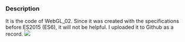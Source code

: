 ### Description
It is the code of WebGL_02.
Since it was created with the specifications before ES2015 (ES6), it will not be helpful.
I uploaded it to Github as a record.
<a href="https://hankuro.org/WebGL/WebGL_02.html" target="_blank">
<img src="http://hankuro.org/vue01/img/WebGL_02.jpg" style="max-width:600px;">
</a>

